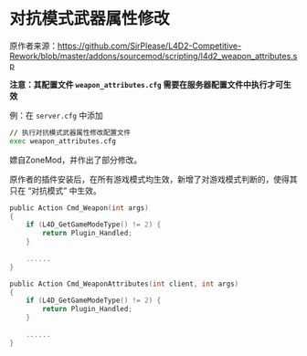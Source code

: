 # 对抗模式武器属性修改



原作者来源：https://github.com/SirPlease/L4D2-Competitive-Rework/blob/master/addons/sourcemod/scripting/l4d2_weapon_attributes.sp



**注意：其配置文件 `weapon_attributes.cfg` 需要在服务器配置文件中执行才可生效**

例：在 `server.cfg` 中添加

```bash
// 执行对抗模式武器属性修改配置文件
exec weapon_attributes.cfg
```



嫖自ZoneMod，并作出了部分修改。

原作者的插件安装后，在所有游戏模式均生效，新增了对游戏模式判断的，使得其只在 “对抗模式” 中生效。

```c
public Action Cmd_Weapon(int args)
{
    if (L4D_GetGameModeType() != 2) {
        return Plugin_Handled;
    }
    
    ......
}
```

```c
public Action Cmd_WeaponAttributes(int client, int args)
{
    if (L4D_GetGameModeType() != 2) {
        return Plugin_Handled;
    }
    
    ......
}
```

